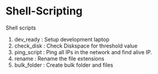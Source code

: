 # Shell-Scripting
Shell scripts
1. dev_ready : Setup development laptop
2. check_disk : Check Diskspace for threshold value
3. ping_script : Ping all IPs in the network and find alive IP.
4. rename : Rename the file extensions
5. bulk_folder : Create bulk folder and files
